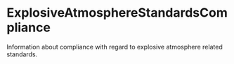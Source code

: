 ExplosiveAtmosphereStandardsCompliance
======================================

Information about compliance with regard to explosive atmosphere related standards.
